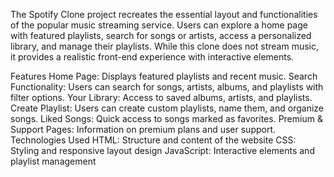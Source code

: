 The Spotify Clone project recreates the essential layout and functionalities of the popular music streaming service. Users can explore a home page with featured playlists, search for songs or artists, access a personalized library, and manage their playlists. While this clone does not stream music, it provides a realistic front-end experience with interactive elements.

Features
Home Page: Displays featured playlists and recent music.
Search Functionality: Users can search for songs, artists, albums, and playlists with filter options.
Your Library: Access to saved albums, artists, and playlists.
Create Playlist: Users can create custom playlists, name them, and organize songs.
Liked Songs: Quick access to songs marked as favorites.
Premium & Support Pages: Information on premium plans and user support.
Technologies Used
HTML: Structure and content of the website
CSS: Styling and responsive layout design
JavaScript: Interactive elements and playlist management
